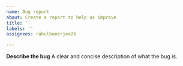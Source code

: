 ```yaml
---
name: Bug report
about: Create a report to help us improve
title: ''
labels: ''
assignees: rahulbanerjee26

---
```


**Describe the bug**
A clear and concise description of what the bug is.
